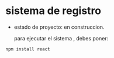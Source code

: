 <h1>sistema de registro</h1>

- estado de proyecto: en construccion.

  para ejecutar el sistema , debes poner:

```npm install react```
